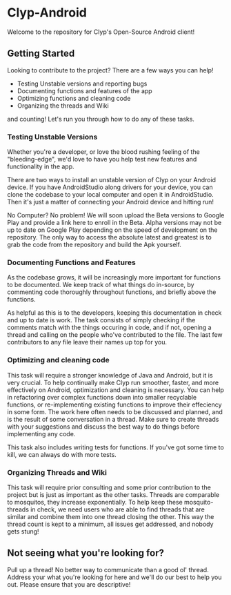 # Clyp-Android

Welcome to the repository for Clyp's Open-Source Android client!

## Getting Started
Looking to contribute to the project? There are a few ways you can help!
- Testing Unstable versions and reporting bugs
- Documenting functions and features of the app
- Optimizing functions and cleaning code
- Organizing the threads and Wiki

and counting! Let's run you through how to do any of these tasks.

### Testing Unstable Versions
Whether you're a developer, or love the blood rushing feeling of the "bleeding-edge",
we'd love to have you help test new features and functionality in the app.

There are two ways to install an unstable version of Clyp on your Android device.
If you have AndroidStudio along drivers for your device, you can clone the codebase
to your local computer and open it in AndroidStudio. Then it's just a matter of connecting
your Android device and hitting run!

No Computer? No problem! We will soon upload the Beta versions to Google Play and
provide a link here to enroll in the Beta. Alpha versions may not be
up to date on Google Play depending on the speed of development on the repository.
The only way to access the absolute latest and greatest is to grab the
code from the repository and build the Apk yourself.

### Documenting Functions and Features
As the codebase grows, it will be increasingly more important for functions
to be documented. We keep track of what things do in-source, by commenting code
thoroughly throughout functions, and briefly above the functions.

As helpful as this is to the developers, keeping this documentation in check
and up to date is work. The task consists of simply checking if the comments match
with the things occuring in code, and if not, opening a thread and calling on the people
who've contributed to the file. The last few contributors to any file leave their names
up top for you.

### Optimizing and cleaning code
This task will require a stronger knowledge of Java and Android, but it is very crucial.
To help continually make Clyp run smoother, faster, and more effectively on Android,
optimization and cleaning is necessary. You can help in refactoring over complex functions down
into smaller recyclable functions, or re-implementing existing functions to improve their
effeciency in some form. The work here often needs to be discussed and planned, and is the
result of some conversation in a thread. Make sure to create threads with your suggestions
and discuss the best way to do things before implementing any code.

This task also includes writing tests for functions. If you've got some time
to kill, we can always do with more tests.

### Organizing Threads and Wiki
This task will require prior consulting and some prior contribution to the project
but is just as important as the other tasks. Threads are comparable to mosquitos,
they increase exponentially. To help keep these mosquito-threads in check, we need
users who are able to find threads that are similar and combine them into one thread
closing the other. This way the thread count is kept to a minimum, all issues get
addressed, and nobody gets stung!

## Not seeing what you're looking for?
Pull up a thread! No better way to communicate than a good ol' thread. Address your
what you're looking for here and we'll do our best to help you out. Please ensure that
you are descriptive!